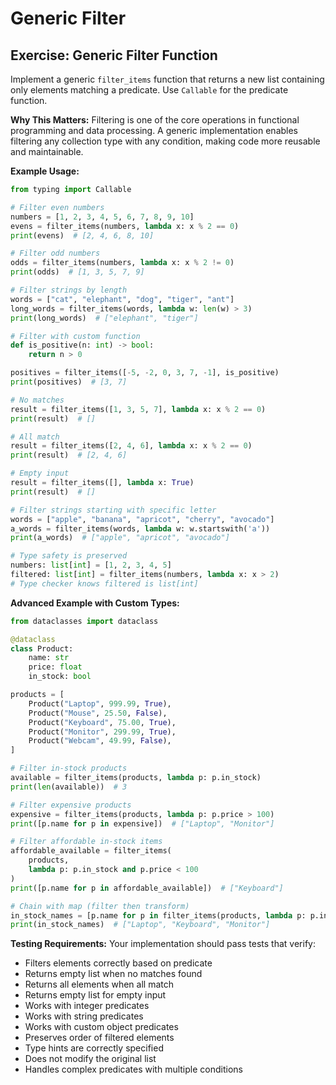 # Generic Filter

## Exercise: Generic Filter Function

Implement a generic `filter_items` function that returns a new list containing only elements matching a predicate. Use `Callable` for the predicate function.

**Why This Matters:**
Filtering is one of the core operations in functional programming and data processing. A generic implementation enables filtering any collection type with any condition, making code more reusable and maintainable.

**Example Usage:**
```python
from typing import Callable

# Filter even numbers
numbers = [1, 2, 3, 4, 5, 6, 7, 8, 9, 10]
evens = filter_items(numbers, lambda x: x % 2 == 0)
print(evens)  # [2, 4, 6, 8, 10]

# Filter odd numbers
odds = filter_items(numbers, lambda x: x % 2 != 0)
print(odds)  # [1, 3, 5, 7, 9]

# Filter strings by length
words = ["cat", "elephant", "dog", "tiger", "ant"]
long_words = filter_items(words, lambda w: len(w) > 3)
print(long_words)  # ["elephant", "tiger"]

# Filter with custom function
def is_positive(n: int) -> bool:
    return n > 0

positives = filter_items([-5, -2, 0, 3, 7, -1], is_positive)
print(positives)  # [3, 7]

# No matches
result = filter_items([1, 3, 5, 7], lambda x: x % 2 == 0)
print(result)  # []

# All match
result = filter_items([2, 4, 6], lambda x: x % 2 == 0)
print(result)  # [2, 4, 6]

# Empty input
result = filter_items([], lambda x: True)
print(result)  # []

# Filter strings starting with specific letter
words = ["apple", "banana", "apricot", "cherry", "avocado"]
a_words = filter_items(words, lambda w: w.startswith('a'))
print(a_words)  # ["apple", "apricot", "avocado"]

# Type safety is preserved
numbers: list[int] = [1, 2, 3, 4, 5]
filtered: list[int] = filter_items(numbers, lambda x: x > 2)
# Type checker knows filtered is list[int]
```

**Advanced Example with Custom Types:**
```python
from dataclasses import dataclass

@dataclass
class Product:
    name: str
    price: float
    in_stock: bool

products = [
    Product("Laptop", 999.99, True),
    Product("Mouse", 25.50, False),
    Product("Keyboard", 75.00, True),
    Product("Monitor", 299.99, True),
    Product("Webcam", 49.99, False),
]

# Filter in-stock products
available = filter_items(products, lambda p: p.in_stock)
print(len(available))  # 3

# Filter expensive products
expensive = filter_items(products, lambda p: p.price > 100)
print([p.name for p in expensive])  # ["Laptop", "Monitor"]

# Filter affordable in-stock items
affordable_available = filter_items(
    products,
    lambda p: p.in_stock and p.price < 100
)
print([p.name for p in affordable_available])  # ["Keyboard"]

# Chain with map (filter then transform)
in_stock_names = [p.name for p in filter_items(products, lambda p: p.in_stock)]
print(in_stock_names)  # ["Laptop", "Keyboard", "Monitor"]
```

**Testing Requirements:**
Your implementation should pass tests that verify:
- Filters elements correctly based on predicate
- Returns empty list when no matches found
- Returns all elements when all match
- Returns empty list for empty input
- Works with integer predicates
- Works with string predicates
- Works with custom object predicates
- Preserves order of filtered elements
- Type hints are correctly specified
- Does not modify the original list
- Handles complex predicates with multiple conditions
